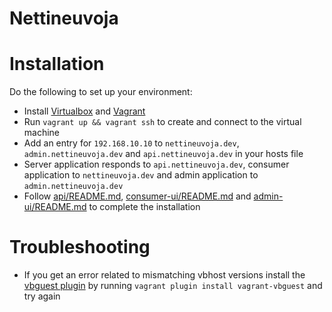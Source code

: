 # Nettineuvoja

# Installation

Do the following to set up your environment:

- Install [Virtualbox](https://www.virtualbox.org/wiki/Downloads) and [Vagrant](http://www.vagrantup.com/downloads.html)
- Run `vagrant up && vagrant ssh` to create and connect to the virtual machine
- Add an entry for `192.168.10.10` to `nettineuvoja.dev`, `admin.nettineuvoja.dev` and `api.nettineuvoja.dev` in your hosts file
- Server application responds to `api.nettineuvoja.dev`, consumer application to `nettineuvoja.dev` and admin application to `admin.nettineuvoja.dev` 
- Follow [api/README.md](api/README.md), [consumer-ui/README.md](consumer-ui/README.md) and [admin-ui/README.md](admin-ui/README.md) to complete the installation

# Troubleshooting

- If you get an error related to mismatching vbhost versions install the [vbguest plugin](https://github.com/dotless-de/vagrant-vbguest) by running `vagrant plugin install vagrant-vbguest` and try again

